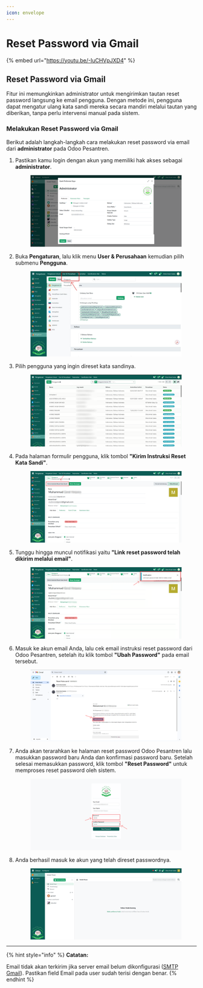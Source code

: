 ```yaml
---
icon: envelope
---
```


# Reset Password via Gmail

{% embed url="https://youtu.be/-IuCHVpJXD4" %}

## Reset Password via Gmail

Fitur ini memungkinkan administrator untuk mengirimkan tautan reset password langsung ke email pengguna. Dengan metode ini, pengguna dapat mengatur ulang kata sandi mereka secara mandiri melalui tautan yang diberikan, tanpa perlu intervensi manual pada sistem.

### Melakukan Reset Password via Gmail

Berikut adalah langkah-langkah cara melakukan reset password via email dari **administrator** pada Odoo Pesantren.

1.  Pastikan kamu login dengan akun yang memiliki hak akses sebagai **administrator**.

    <figure><img src="../../.gitbook/assets/administrator.png" alt=""><figcaption></figcaption></figure>


2.  Buka **Pengaturan**, lalu klik menu **User & Perusahaan** kemudian pilih submenu **Pengguna**.

    <figure><img src="../../.gitbook/assets/images-11.jpg" alt=""><figcaption></figcaption></figure>


3.  Pilih pengguna yang ingin direset kata sandinya.

    <figure><img src="../../.gitbook/assets/Screenshot 2025-09-16 141141 (1).png" alt=""><figcaption></figcaption></figure>


4.  Pada halaman formulir pengguna, klik tombol **"Kirim Instruksi Reset Kata Sandi"**.

    <figure><img src="../../.gitbook/assets/reset password.png" alt=""><figcaption></figcaption></figure>


5.  Tunggu hingga muncul notifikasi yaitu **"Link reset password telah dikirim melalui email"**.

    <figure><img src="../../.gitbook/assets/link reset password notification.png" alt=""><figcaption></figcaption></figure>


6.  Masuk ke akun email Anda, lalu cek email instruksi reset password dari Odoo Pesantren, setelah itu klik tombol **"Ubah Password"** pada email tersebut.

    <figure><img src="../../.gitbook/assets/files.gitbook (2).png" alt=""><figcaption></figcaption></figure>


7.  Anda akan terarahkan ke halaman reset password Odoo Pesantren lalu masukkan password baru Anda dan konfirmasi password baru. Setelah selesai memasukkan password, klik tombol **"Reset Password"** untuk memproses reset password oleh sistem.

    <figure><img src="../../.gitbook/assets/ubah password.png" alt=""><figcaption></figcaption></figure>


8.  Anda berhasil masuk ke akun yang telah direset passwordnya.

    <figure><img src="../../.gitbook/assets/reset password berhasil.png" alt=""><figcaption></figcaption></figure>



***

{% hint style="info" %}
**Catatan:**
&#x20;

Email tidak akan terkirim jika server email belum dikonfigurasi ([SMTP Gmail](../smtp-gmail.md)).
&#x20;Pastikan field Email pada user sudah terisi dengan benar.
{% endhint %}
